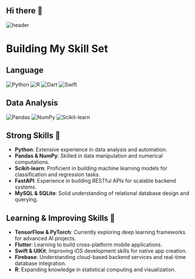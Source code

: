 ## Hi there 👋
![header](https://capsule-render.vercel.app/api?type=rounded&color=97d7fc&height=200&section=header&text=ppochacco's&fontSize=50&animation=twinkling)
<!--
**ppochacco/ppochacco** is a ✨ _special_ ✨ repository because its `README.md` (this file) appears on your GitHub profile.

Here are some ideas to get you started: 
-->

# Building My Skill Set

## Language
![Python](https://img.shields.io/badge/python-%233776AB.svg?&style=for-the-badge&logo=python&logoColor=white)
![R](https://img.shields.io/badge/r-%23276DC3.svg?&style=for-the-badge&logo=r&logoColor=white)
![Dart](https://img.shields.io/badge/dart-%230175C2.svg?&style=for-the-badge&logo=dart&logoColor=white)
![Swift](https://img.shields.io/badge/swift-%23FA7343.svg?&style=for-the-badge&logo=swift&logoColor=white)

## Data Analysis
![Pandas](https://img.shields.io/badge/pandas-%23150458.svg?&style=for-the-badge&logo=pandas&logoColor=white)
![NumPy](https://img.shields.io/badge/numpy-%23013243.svg?&style=for-the-badge&logo=numpy&logoColor=white)
![Scikit-learn](https://img.shields.io/badge/scikit--learn-%23F7931E.svg?&style=for-the-badge&logo=scikit-learn&logoColor=black)

## Strong Skills 💪
- **Python**: Extensive experience in data analysis and automation.
- **Pandas & NumPy**: Skilled in data manipulation and numerical computations.
- **Scikit-learn**: Proficient in building machine learning models for classification and regression tasks.
- **FastAPI**: Experience in building RESTful APIs for scalable backend systems.
- **MySQL & SQLite**: Solid understanding of relational database design and querying.

## Learning & Improving Skills 🌱
- **TensorFlow & PyTorch**: Currently exploring deep learning frameworks for advanced AI projects.
- **Flutter**: Learning to build cross-platform mobile applications.
- **Swift & UIKit**: Improving iOS development skills for native app creation.
- **Firebase**: Understanding cloud-based backend services and real-time database integration.
- **R**: Expanding knowledge in statistical computing and visualization.


<!--
- 🔭 I’m currently working on ...
- 🌱 I’m currently learning ...
- 👯 I’m looking to collaborate on ...
- 🤔 I’m looking for help with ...
- 💬 Ask me about ...
- 📫 How to reach me: ...
- 😄 Pronouns: ...
- ⚡ Fun fact: ...
-->
